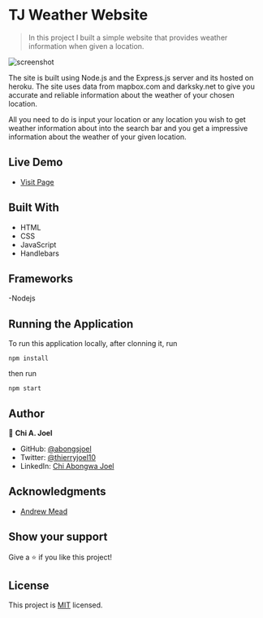 
# TJ Weather Website

> In this project I built a simple website that provides weather information when given a location.

![screenshot](../master/screenshot.png)

The site is built using Node.js and the Express.js server and its hosted on heroku. The site uses data from mapbox.com and darksky.net to give you accurate and reliable information about the weather of your chosen location. 

All you need to do is input your location or any location you wish to get weather information about into the search bar and you get a impressive information about the weather of your given location.


## Live Demo 

- [Visit Page](https://tj-amazing-weather-app.herokuapp.com/)

## Built With

- HTML
- CSS
- JavaScript
- Handlebars

## Frameworks

-Nodejs

## Running the Application

To run this application locally, after clonning it, run 
```
npm install
```

then run 

```
npm start
```

## Author

👤 **Chi A. Joel**

- GitHub: [@abongsjoel](https://github.com/abongsjoel)
- Twitter: [@thierryjoel10](https://twitter.com/ThierryJoel10)
- LinkedIn: [Chi Abongwa Joel](https://www.linkedin.com/in/chi-abongwa-joel-b4285a97/)

## Acknowledgments

- [Andrew Mead](https://www.udemy.com/user/andrewmead/)


## Show your support
Give a ⭐️ if you like this project!

## License
  <p>This project is <a href="../master/LICENSE">MIT</a> licensed.</p>


